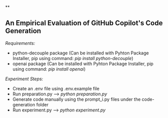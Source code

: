 
**

## An Empirical Evaluation of GitHub Copilot's Code Generation
*Requirements:*
- python-decouple package (Can be installed with Pyhton Package Installer, pip using command: *pip install python-decouple*)
- openai package (Can be installed with Pyhton Package Installer, pip using command: *pip install openai*)

*Experiment Steps:*
- Create an .env file using .env.example file
- Run preparation.py
  --> *python preparation.py*
- Generate code manually using the prompt_i.py files under the code-generation folder
- Run experiment.py
 --> *python experiment.py*
